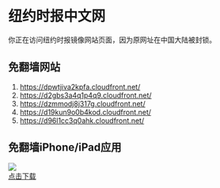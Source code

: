 <h1>纽约时报中文网</h1>
<p>你正在访问纽约时报镜像网站页面，因为原网址在中国大陆被封锁。</p>
<h2>免翻墙网站</h2>
<ol>
<li><a href="https://dpwtjiva2kpfa.cloudfront.net/" target="1">https://dpwtjiva2kpfa.cloudfront.net/</a></li>
<li><a href="https://d2gbs3a4q1p4q9.cloudfront.net/" target="2">https://d2gbs3a4q1p4q9.cloudfront.net/</a></li>
<li><a href="https://dzmmodj8j317g.cloudfront.net/" target="3">https://dzmmodj8j317g.cloudfront.net/</a></li>
<li><a href="https://d19kun9o0b4kod.cloudfront.net/" target="4">https://d19kun9o0b4kod.cloudfront.net/</a></li>
<li><a href="https://d96l1cc3q0ahk.cloudfront.net/" target="5">https://d96l1cc3q0ahk.cloudfront.net/</a></li>
</ol>
<h2>免翻墙iPhone/iPad应用</h2>
<p>
	<a href="https://itunes.apple.com/cn/app/niu-yue-shi-bao-zhong-wen-wang/id807498298?mt=8">
		<img src="icon175x175.jpeg" />
		<br/>点击下载
	</a>
</p>